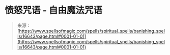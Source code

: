 <!--yml

类别: 未分类

日期：2024年6月12日 18:57:11

-->

# 愤怒咒语 - 自由魔法咒语

> 来源：[https://www.spellsofmagic.com/spells/spiritual_spells/banishing_spells/16643/page.html#0001-01-01](https://www.spellsofmagic.com/spells/spiritual_spells/banishing_spells/16643/page.html#0001-01-01)
